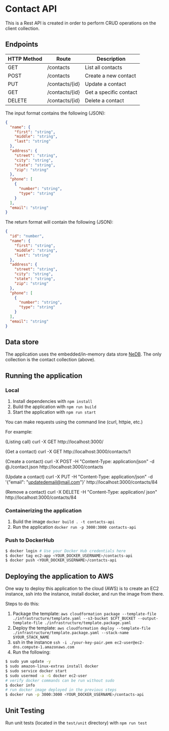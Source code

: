 # Contact API

This is a Rest API is created in order to perform CRUD operations on the client collection.

## Endpoints

| HTTP Method | Route          | Description            |
| ----------- | -------------- | ---------------------- |
| GET         | /contacts      | List all contacts      |
| POST        | /contacts      | Create a new contact   |
| PUT         | /contacts/{id} | Update a contact       |
| GET         | /contacts/{id} | Get a specific contact |
| DELETE      | /contacts/{id} | Delete a contact       |

The input format contains the following (JSON):

```json
{
  "name": {
    "first": "string",
    "middle": "string",
    "last": "string"
  },
  "address": {
    "street": "string",
    "city": "string",
    "state": "string",
    "zip": "string"
  },
  "phone": [
    {
      "number": "string",
      "type": "string"
    }
  ],
  "email": "string"
}
```

The return format will contain the following (JSON):

```json
{
  "id": "number",
  "name": {
    "first": "string",
    "middle": "string",
    "last": "string"
  },
  "address": {
    "street": "string",
    "city": "string",
    "state": "string",
    "zip": "string"
  },
  "phone": [
    {
      "number": "string",
      "type": "string"
    }
  ],
  "email": "string"
}
```

## Data store

The application uses the embedded/in-memory data store [NeDB](https://github.com/louischatriot/nedb). The only collection is the contact collection (above).

## Running the application

### Local

1. Install dependencies with `npm install`
2. Build the application with `npm run build`
3. Start the application with `npm run start`

You can make requests using the command line (curl, httpie, etc.)

For example:

(Listing call) curl -X GET http://localhost:3000/

(Get a contact) curl -X GET http://localhost:3000/contacts/1

(Create a contact) curl -X POST -H "Content-Type: application/json" -d @./contact.json http://localhost:3000/contacts

(Update a contact) curl -X PUT -H "Content-Type: application/json" -d '{"email": "updatedemail@mail.com"}' http://localhost:3000/contacts/84

(Remove a contact) curl -X DELETE -H "Content-Type: application/
json" http://localhost:3000/contacts/84

### Containerizing the application

1. Build the image `docker build . -t contacts-api`
2. Run the application `docker run -p 3000:3000 contacts-api`

### Push to DockerHub

```bash
$ docker login # Use your Docker Hub credentials here
$ docker tag ec2-app <YOUR_DOCKER_USERNAME>/contacts-api
$ docker push <YOUR_DOCKER_USERNAME>/contacts-api
```

## Deploying the application to AWS

One way to deploy this application to the cloud (AWS) is to create an EC2 instance, ssh into the instance, install docker, and run the image from there.

Steps to do this:

1. Package the template: `aws cloudformation package --template-file ./infrastructure/template.yaml --s3-bucket $CFT_BUCKET --output-template-file ./infrastructure/template.package.yaml`
2. Deploy the template: `aws cloudformation deploy --template-file ./infrastructure/template.package.yaml --stack-name $YOUR_STACK_NAME`
3. ssh in the instance `ssh -i ./your-key-pair.pem ec2-user@ec2-dns.compute-1.amazonaws.com`
4. Run the following:

```bash
$ sudo yum update -y
$ sudo amazon-linux-extras install docker
$ sudo service docker start
$ sudo usermod -a -G docker ec2-user
# verify docker commands can be run without sudo
$ docker info
# run docker image deployed in the previous steps
$ docker run -p 3000:3000 <YOUR_DOCKER_USERNAME>/contacts-api
```

## Unit Testing

Run unit tests (located in the `test/unit` directory) with `npm run test`
